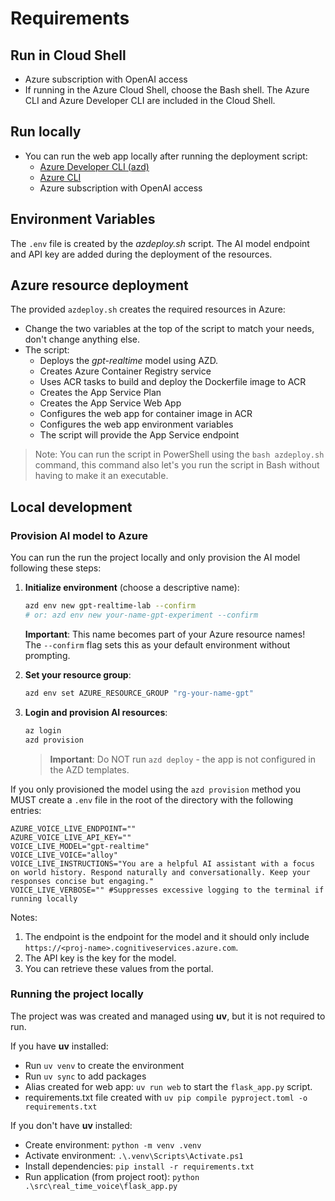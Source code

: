 # Requirements

## Run in Cloud Shell

* Azure subscription with OpenAI access
* If running in the Azure Cloud Shell, choose the Bash shell. The Azure CLI and Azure Developer CLI are included in the Cloud Shell.

## Run locally

* You can run the web app locally after running the deployment script:
    * [Azure Developer CLI (azd)](https://learn.microsoft.com/en-us/azure/developer/azure-developer-cli/install-azd)
    * [Azure CLI](https://docs.microsoft.com/en-us/cli/azure/install-azure-cli)
    * Azure subscription with OpenAI access


## Environment Variables

The  `.env` file is created by the *azdeploy.sh* script. The AI model endpoint and API key are added during the deployment of the resources.

## Azure resource deployment

The provided `azdeploy.sh` creates the required resources in Azure:

* Change the two variables at the top of the script to match your needs, don't change anything else.
* The script:
    * Deploys the *gpt-realtime* model using AZD.
    * Creates Azure Container Registry service
    * Uses ACR tasks to build and deploy the Dockerfile image to ACR
    * Creates the App Service Plan
    * Creates the App Service Web App
    * Configures the web app for container image in ACR
    * Configures the web app environment variables
    * The script will provide the App Service endpoint

> Note: You can run the script in PowerShell using the `bash azdeploy.sh` command, this command also let's you run the script in Bash without having to make it an executable.

## Local development

### Provision AI model to Azure

You can run the run the project locally and only provision the AI model following these steps:

1. **Initialize environment** (choose a descriptive name):
   ```bash
   azd env new gpt-realtime-lab --confirm
   # or: azd env new your-name-gpt-experiment --confirm
   ```
   
   **Important**: This name becomes part of your Azure resource names!  
   The `--confirm` flag sets this as your default environment without prompting.

1. **Set your resource group**:

   ```bash
   azd env set AZURE_RESOURCE_GROUP "rg-your-name-gpt"
   ```

1. **Login and provision AI resources**:
   ```bash
   az login
   azd provision
   ```

    > **Important**: Do NOT run `azd deploy` - the app is not configured in the AZD templates.

If you only provisioned the model using the `azd provision` method you MUST create a `.env` file in the root of the directory with the following entries:

```
AZURE_VOICE_LIVE_ENDPOINT=""
AZURE_VOICE_LIVE_API_KEY=""
VOICE_LIVE_MODEL="gpt-realtime"
VOICE_LIVE_VOICE="alloy"
VOICE_LIVE_INSTRUCTIONS="You are a helpful AI assistant with a focus on world history. Respond naturally and conversationally. Keep your responses concise but engaging."
VOICE_LIVE_VERBOSE="" #Suppresses excessive logging to the terminal if running locally
```

Notes:

1. The endpoint is the endpoint for the model and it should only include `https://<proj-name>.cognitiveservices.azure.com`.
1. The API key is the key for the model.
1. You can retrieve these values from the portal.

### Running the project locally

The project was was created and managed using **uv**, but it is not required to run. 

If you have **uv** installed:

* Run `uv venv` to create the environment
* Run `uv sync` to add packages
* Alias created for web app: `uv run web` to start the `flask_app.py` script.
* requirements.txt file created with `uv pip compile pyproject.toml -o requirements.txt`

If you don't have **uv** installed:

* Create environment: `python -m venv .venv`
* Activate environment: `.\.venv\Scripts\Activate.ps1`
* Install dependencies: `pip install -r requirements.txt`
* Run application (from project root): `python .\src\real_time_voice\flask_app.py`
